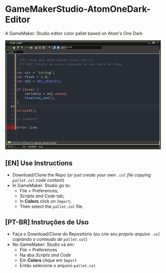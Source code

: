 # GameMakerStudio-AtomOneDark-Editor

A GameMaker: Studio editor color pallet based on Atom's One Dark

<div style="text-align:center">
    <img src="img/print1.PNG" />
</div>

## [EN] Use Instructions

- Download/Clone the Repo (*or just create your own `.col` file copying `pallet.col` code content*)
- In GameMaker: Studio go to:
    - File > Preferences;
    - *Scripts and Code* tab;
    - In **Colors** click on `Import`;
    - Then select the `pallet.col` file.

## [PT-BR] Instruções de Uso

- Faça o Download/Clone do Repositório (*ou crie seu próprio arquivo `.col` copiando o conteúdo de `pallet.col`*)
- No GameMaker: Studio vá em:
    - File > Preferences
    - Na aba *Scripts and Code*
    - Em **Colors** clique em `Import`
    - Então selecione o arquivo `pallet.col`
